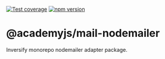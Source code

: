 [![Test coverage](https://codecov.io/gh//notaphplover/academy-manager/branch/main/graph/badge.svg?flag=%40academyjs%2Fmail-nodemailer)](https://codecov.io/gh//notaphplover/academy-manager/branch/main/graph/badge.svg?flag=%40academyjs%2Fmail-nodemailer)
[![npm version](https://img.shields.io/github/package-json/v//notaphplover/academy-manager?filename=packages%2Fbackend%2Fauth%2Fbetter-auth-adapter%2Fpackage.json&style=plastic)](https://www.npmjs.com/package/@academyjs/mail-nodemailer)

# @academyjs/mail-nodemailer

Inversify monorepo nodemailer adapter package.
